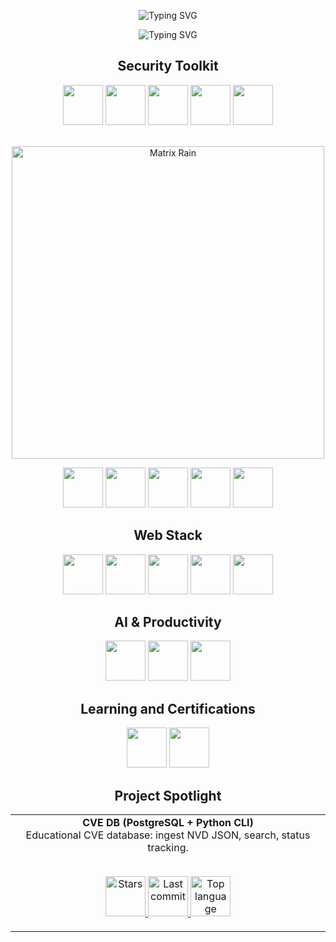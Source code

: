 <p align="center">
  <img
    src="https://readme-typing-svg.herokuapp.com?font=Courier+Prime&size=36&duration=2100&pause=6000&color=00FF00&center=true&vCenter=true&repeat=true&delete=false&cursor=true&cursorChar=_&width=520&lines=Hi,+I'm+Vlad"
    alt="Typing SVG"
  />
</p>

<p align="center">
  <img
    src="https://readme-typing-svg.herokuapp.com?font=Courier+Prime&size=28&duration=2250&pause=2000&color=00FF00&center=true&vCenter=true&repeat=true&width=520&lines=Cybersecurity+Analyst;SOC+Level+1;Always+Learning"
    alt="Typing SVG"
  />
</p>




<div align="center">
  
## Security Toolkit

<img src="https://img.shields.io/badge/Linux-FCC624?logo=linux&logoColor=black&style=flat" height="64" />
<img src="https://img.shields.io/badge/Kali_Linux-557C94?logo=kalilinux&logoColor=white&style=flat" height="64" />
<img src="https://img.shields.io/badge/Python-3776AB?logo=python&logoColor=white&style=flat" height="64" />
<img src="https://img.shields.io/badge/Bash-4EAA25?logo=gnubash&logoColor=white&style=flat" height="64" />
<img src="https://img.shields.io/badge/Git-F05032?logo=git&logoColor=white&style=flat" height="64" />
<br><br>
<p align="center">
  <img src="https://media.giphy.com/media/xT0xeJpnrWC4XWblEk/giphy.gif" width="500" alt="Matrix Rain"/>
</p>
<img src="https://img.shields.io/badge/GitHub-181717?logo=github&logoColor=white&style=flat" height="64" />
<img src="https://img.shields.io/badge/Wireshark-1679A7?logo=wireshark&logoColor=white&style=flat" height="64" />
<img src="https://img.shields.io/badge/Docker-2496ED?logo=docker&logoColor=white&style=flat" height="64" />
<img src="https://img.shields.io/badge/PostgreSQL-4169E1?logo=postgresql&logoColor=white&style=flat" height="64" />
<img src="https://img.shields.io/badge/SQLite-003B57?logo=sqlite&logoColor=white&style=flat" height="64" />

## Web Stack
<img src="https://img.shields.io/badge/HTML5-E34F26?logo=html5&logoColor=white&style=flat" height="64" />
<img src="https://img.shields.io/badge/CSS3-1572B6?logo=css3&logoColor=white&style=flat" height="64" />
<img src="https://img.shields.io/badge/JavaScript-F7DF1E?logo=javascript&logoColor=black&style=flat" height="64" />
<img src="https://img.shields.io/badge/React-61DAFB?logo=react&logoColor=20232A&style=flat" height="64" />
<img src="https://img.shields.io/badge/Vite-646CFF?logo=vite&logoColor=white&style=flat" height="64" />

## AI & Productivity
<img src="https://img.shields.io/badge/AI_Assisted_Development-Enabled-purple?logo=openai&style=flat" height="64" />
<img src="https://img.shields.io/badge/Prompt_Engineering-Skill-blueviolet?logo=openai&style=flat" height="64" />
<img src="https://img.shields.io/badge/ChatGPT-Power_User-10a37f?logo=openai&logoColor=white&style=flat" height="64" />

## Learning and Certifications
<img src="https://img.shields.io/badge/CompTIA_Security%2B-IN_PROGRESS-ED1C24?logo=comptia&logoColor=white&style=flat" height="64" />
<img src="https://img.shields.io/badge/CompTIA_Tech%2B-IN_PROGRESS-ED1C24?logo=comptia&logoColor=white&style=flat" height="64" />

## Project Spotlight
<div align="center">

<table>
  <tr>
    <td align="center" width="100%">
      <b>CVE DB (PostgreSQL + Python CLI)</b><br/>
      Educational CVE database: ingest NVD JSON, search, status tracking.
      <br/><br/>
      <p align="center">
        <a href="https://github.com/vladvontranssilvanien/cvedb-pg">
          <img alt="Stars" src="https://img.shields.io/github/stars/vladvontranssilvanien/cvedb-pg?style=flat" height="64" />
        </a>
        <a href="https://github.com/vladvontranssilvanien/cvedb-pg">
          <img alt="Last commit" src="https://img.shields.io/github/last-commit/vladvontranssilvanien/cvedb-pg?color=blue&style=flat" height="64" />
        </a>
        <a href="https://github.com/vladvontranssilvanien/cvedb-pg">
          <img alt="Top language" src="https://img.shields.io/github/languages/top/vladvontranssilvanien/cvedb-pg?style=flat" height="64" />
        </a>
      </p>
    </td>
  </tr>
</table>

</div>

</div>










